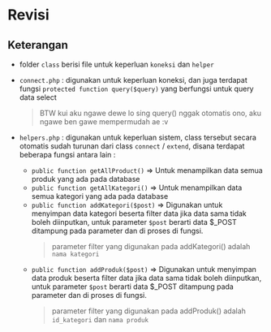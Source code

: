 # Revisi

## Keterangan

- folder `class` berisi file untuk keperluan `koneksi` dan `helper`
- `connect.php` : digunakan untuk keperluan koneksi, dan juga terdapat fungsi `protected function query($query)` yang berfungsi untuk query data select
   > BTW kui aku ngawe dewe lo sing query() nggak otomatis ono, aku ngawe ben gawe mempermudah ae :v

- `helpers.php` : digunakan untuk keperluan sistem, class tersebut secara otomatis sudah turunan dari class `connect` / `extend`, disana terdapat beberapa fungsi antara lain : 
  - `public function getAllProduct()` => Untuk menampilkan data semua produk yang ada pada database
  - `public function getAllKategori()` => Untuk menampilkan data semua kategori yang ada pada database
  - `public function addKategori($post)` => Digunakan untuk menyimpan data kategori beserta filter data jika data sama tidak boleh diinputkan, untuk parameter `$post` berarti data $_POST ditampung pada parameter dan di proses di fungsi. 
      > parameter filter yang digunakan pada addKategori() adalah `nama kategori` 
  - `public function addProduk($post)` => Digunakan untuk menyimpan data produk beserta filter data jika data sama tidak boleh diinputkan, untuk parameter `$post` berarti data $_POST ditampung pada parameter dan di proses di fungsi. 
      > parameter filter yang digunakan pada addProduk() adalah `id_kategori` dan `nama produk`


